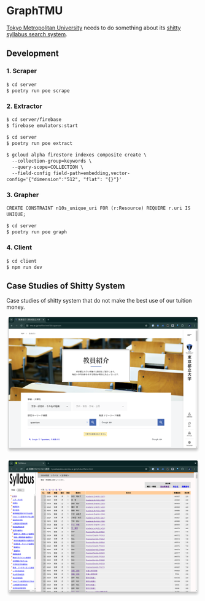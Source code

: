 # GraphTMU

[Tokyo Metropolitan University][TMU] needs to do something about its [shitty syllabus search system][CampusSquare].

## Development

### 1. Scraper

```shell
$ cd server
$ poetry run poe scrape
```

### 2. Extractor

```shell
$ cd server/firebase
$ firebase emulators:start
```

```shell
$ cd server
$ poetry run poe extract
```

```shell
$ gcloud alpha firestore indexes composite create \
  --collection-group=keywords \
  --query-scope=COLLECTION \
  --field-config field-path=embedding,vector-config='{"dimension":"512", "flat": "{}"}'
```

### 3. Grapher

```cypher
CREATE CONSTRAINT n10s_unique_uri FOR (r:Resource) REQUIRE r.uri IS UNIQUE;
```

```shell
$ cd server
$ poetry run poe graph
```

### 4. Client

```shell
$ cd client
$ npm run dev
```

## Case Studies of Shitty System

Case studies of shitty system that do not make the best use of our tuition money.

![shitty1.png](./docs/shitty1.png)

![shitty2.png](./docs/shitty2.png)

[TMU]: https://www.tmu.ac.jp/
[CampusSquare]: https://www.nssol.nipponsteel.com/solution/popup/campussquare/index.html
